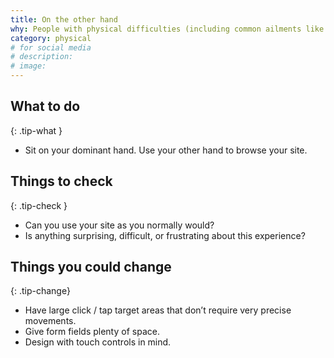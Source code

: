 ```yaml
---
title: On the other hand
why: People with physical difficulties (including common ailments like arthritis, or hand injuries) have difficulty with precise movements.
category: physical
# for social media
# description:
# image:
---
```


## What to do
{: .tip-what }

- Sit on your dominant hand. Use your other hand to browse your site.

## Things to check
{: .tip-check }

- Can you use your site as you normally would?
- Is anything surprising, difficult, or frustrating about this experience?

## Things you could change
{: .tip-change}

- Have large click / tap target areas that don’t require very precise movements.
- Give form fields plenty of space.
- Design with touch controls in mind.
